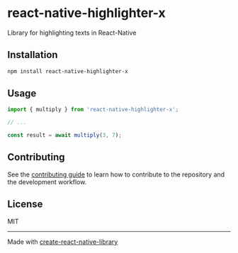 # react-native-highlighter-x

Library for highlighting texts in React-Native

## Installation

```sh
npm install react-native-highlighter-x
```

## Usage

```js
import { multiply } from 'react-native-highlighter-x';

// ...

const result = await multiply(3, 7);
```

## Contributing

See the [contributing guide](CONTRIBUTING.md) to learn how to contribute to the repository and the development workflow.

## License

MIT

---

Made with [create-react-native-library](https://github.com/callstack/react-native-builder-bob)
